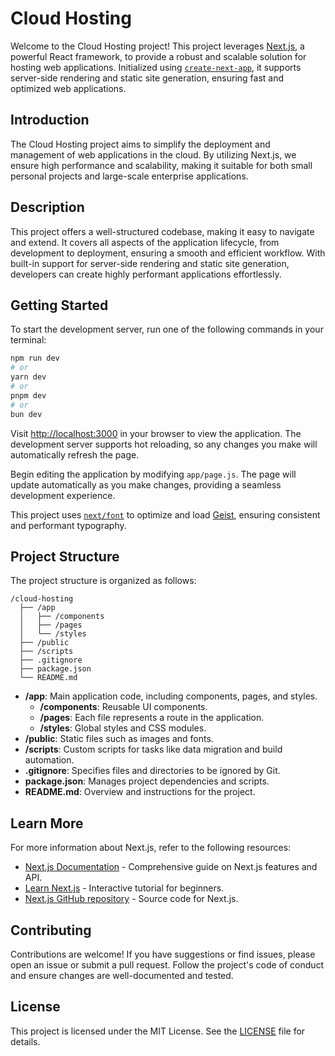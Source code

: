 # Cloud Hosting

Welcome to the Cloud Hosting project! This project leverages [Next.js](https://nextjs.org), a powerful React framework, to provide a robust and scalable solution for hosting web applications. Initialized using [`create-next-app`](https://github.com/vercel/next.js/tree/canary/packages/create-next-app), it supports server-side rendering and static site generation, ensuring fast and optimized web applications.

## Introduction

The Cloud Hosting project aims to simplify the deployment and management of web applications in the cloud. By utilizing Next.js, we ensure high performance and scalability, making it suitable for both small personal projects and large-scale enterprise applications.

## Description

This project offers a well-structured codebase, making it easy to navigate and extend. It covers all aspects of the application lifecycle, from development to deployment, ensuring a smooth and efficient workflow. With built-in support for server-side rendering and static site generation, developers can create highly performant applications effortlessly.

## Getting Started

To start the development server, run one of the following commands in your terminal:

```bash
npm run dev
# or
yarn dev
# or
pnpm dev
# or
bun dev
```

Visit [http://localhost:3000](http://localhost:3000) in your browser to view the application. The development server supports hot reloading, so any changes you make will automatically refresh the page.

Begin editing the application by modifying `app/page.js`. The page will update automatically as you make changes, providing a seamless development experience.

This project uses [`next/font`](https://nextjs.org/docs/app/building-your-application/optimizing/fonts) to optimize and load [Geist](https://vercel.com/font), ensuring consistent and performant typography.

## Project Structure

The project structure is organized as follows:

```
/cloud-hosting
  ├── /app
  │   ├── /components
  │   ├── /pages
  │   └── /styles
  ├── /public
  ├── /scripts
  ├── .gitignore
  ├── package.json
  └── README.md
```

- **/app**: Main application code, including components, pages, and styles.
  - **/components**: Reusable UI components.
  - **/pages**: Each file represents a route in the application.
  - **/styles**: Global styles and CSS modules.
- **/public**: Static files such as images and fonts.
- **/scripts**: Custom scripts for tasks like data migration and build automation.
- **.gitignore**: Specifies files and directories to be ignored by Git.
- **package.json**: Manages project dependencies and scripts.
- **README.md**: Overview and instructions for the project.

## Learn More

For more information about Next.js, refer to the following resources:

- [Next.js Documentation](https://nextjs.org/docs) - Comprehensive guide on Next.js features and API.
- [Learn Next.js](https://nextjs.org/learn) - Interactive tutorial for beginners.
- [Next.js GitHub repository](https://github.com/vercel/next.js) - Source code for Next.js.

## Contributing

Contributions are welcome! If you have suggestions or find issues, please open an issue or submit a pull request. Follow the project's code of conduct and ensure changes are well-documented and tested.

## License

This project is licensed under the MIT License. See the [LICENSE](LICENSE) file for details.
